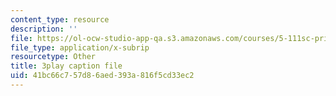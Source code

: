 ```yaml
---
content_type: resource
description: ''
file: https://ol-ocw-studio-app-qa.s3.amazonaws.com/courses/5-111sc-principles-of-chemical-science-fall-2014/41bc66c757d86aed393a816f5cd33ec2_CFPnZ66nge4.srt
file_type: application/x-subrip
resourcetype: Other
title: 3play caption file
uid: 41bc66c7-57d8-6aed-393a-816f5cd33ec2
---
```

